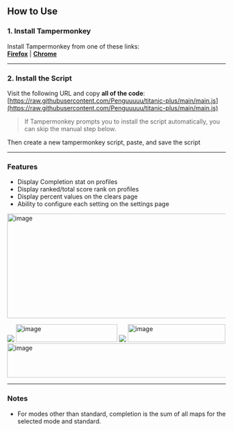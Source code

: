 ## How to Use

### 1. Install Tampermonkey  
Install Tampermonkey from one of these links:    
[**Firefox**](https://www.tampermonkey.net/index.php?browser=firefox) | [**Chrome**](https://www.tampermonkey.net/index.php?browser=chrome)

---

### 2. Install the Script 
Visit the following URL and copy **all of the code**:  
[https://raw.githubusercontent.com/Penguuuuu/titanic-plus/main/main.js](https://raw.githubusercontent.com/Penguuuuu/titanic-plus/main/main.js)

> If Tampermonkey prompts you to install the script automatically, you can skip the manual step below.

Then create a new tampermonkey script, paste, and save the script

---    

### Features
- Display Completion stat on profiles
- Display ranked/total score rank on profiles
- Display percent values on the clears page
- Ability to configure each setting on the settings page

<img width="857" height="241" alt="image" src="https://github.com/user-attachments/assets/9eeeaa1e-d76c-4676-b91b-6d31d2e63487" />

![](https://github.com/user-attachments/assets/9252b26e-bd2f-40a5-a9fc-1cc9e5c9d8dc)
<img width="234" height="41" alt="image" src="https://github.com/user-attachments/assets/6010c7b0-5e04-4f0f-adf2-b2438e0a8a8f" />
![](https://github.com/user-attachments/assets/0e3b49fb-d772-466b-be0b-d0fde9887bc6)
<img width="225" height="41" alt="image" src="https://github.com/user-attachments/assets/fb59ff6d-b847-4748-9c68-202375f6c554" />
<img width="628" height="79" alt="image" src="https://github.com/user-attachments/assets/01f230f3-3652-49f8-ab56-fe584c4eee60" />

---

### Notes
- For modes other than standard, completion is the sum of all maps for the selected mode and standard.
